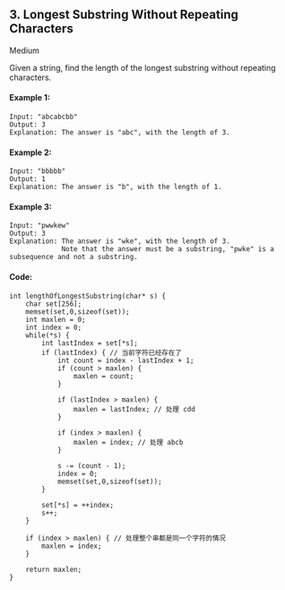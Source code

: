 ## 3. Longest Substring Without Repeating Characters

Medium

Given a string, find the length of the longest substring without repeating characters.

#### Example 1:

```
Input: "abcabcbb"
Output: 3 
Explanation: The answer is "abc", with the length of 3. 
```

#### Example 2:

```
Input: "bbbbb"
Output: 1
Explanation: The answer is "b", with the length of 1.
```

#### Example 3:

```
Input: "pwwkew"
Output: 3
Explanation: The answer is "wke", with the length of 3. 
             Note that the answer must be a substring, "pwke" is a subsequence and not a substring.
```

#### Code:

```
int lengthOfLongestSubstring(char* s) {    
    char set[256];
    memset(set,0,sizeof(set));
    int maxlen = 0;
    int index = 0;
    while(*s) {
        int lastIndex = set[*s];
        if (lastIndex) { // 当前字符已经存在了
            int count = index - lastIndex + 1;
            if (count > maxlen) {
                maxlen = count;
            }
            
            if (lastIndex > maxlen) {
                maxlen = lastIndex; // 处理 cdd 
            }
            
            if (index > maxlen) {
                maxlen = index; // 处理 abcb
            }
            
            s -= (count - 1);
            index = 0;
            memset(set,0,sizeof(set));
        }
        
        set[*s] = ++index;
        s++;
    }

    if (index > maxlen) { // 处理整个串都是同一个字符的情况
        maxlen = index;
    }
    
    return maxlen;
}
```

